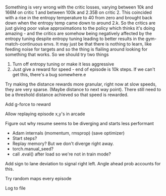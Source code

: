 Something is very wrong with the critic losses, varying between 10k and 166M on critic 1 and between 100k and 2.35B on critic 2.  This coincided with a rise in the entropy temperature to 40 from zero and brought back down when the entropy temp came down to around 2.k. So the critics are just giving poor value approximations to the policy which thinks it's doing amazing - and the critics are somehow being negatively affected by the entropy tuning despite entropy tuning leading to better results in the gym-match-continuous envs. It may just be that there is nothing to learn, like feeding noise for targets and so the thing is flailing around looking for something that works. So we should try two things

1) Turn off entropy tuning or make it less aggressive
2) Just give a reward for speed - end of episode is 10k steps. If we can't get this, there's a bug somewhere.e


Try making the distance rewards more granular, right now at slow speeds, they
are very sparse. (Maybe distance to next way point). There still need to be a 
threshold distance achieved so that speed is rewarded. 

Add g-force to reward

Allow replaying episode x,y's in arcade

Figure out why resume seems to be diverging and starts less performant
 - Adam internals (momentum, rmsprop) (save optimizer)
 - Start steps?
 - Replay memory? But we don't diverge right away.
 - torch.manual_seed?
 - call .eval() after load so we're not in train mode?

Add sign to lane deviation to signal right left. Angle ahead prob accounts for this.

Try random maps every episode

Log to file
